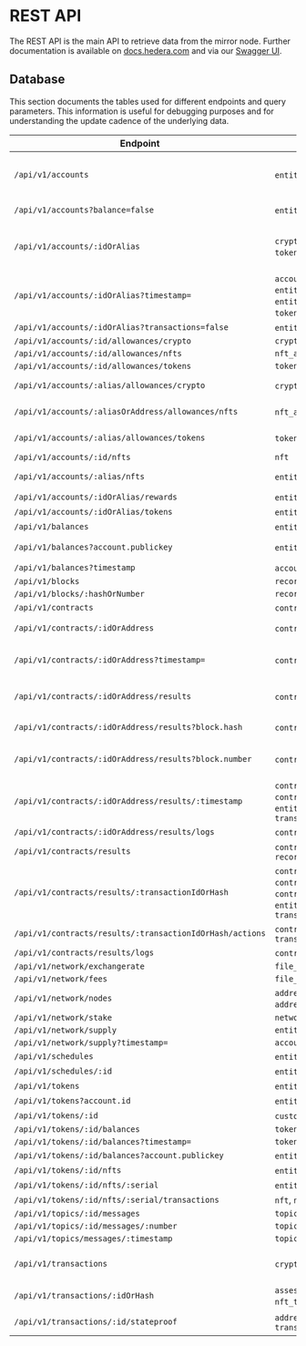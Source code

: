 # REST API

The REST API is the main API to retrieve data from the mirror node. Further documentation is available
on [docs.hedera.com](https://docs.hedera.com/guides/docs/mirror-node-api/cryptocurrency-api) and via
our [Swagger UI](https://mainnet-public.mirrornode.hedera.com/api/v1/docs/#/).

## Database

This section documents the tables used for different endpoints and query parameters. This information is useful for
debugging purposes and for understanding the update cadence of the underlying data.

| Endpoint                                              | Tables                                                                                                                                                                         | Notes                                                                |
|-------------------------------------------------------|--------------------------------------------------------------------------------------------------------------------------------------------------------------------------------|----------------------------------------------------------------------|
| `/api/v1/accounts`                                    | `entity`, `entity_stake`, `token_account`                                                                                                                                      | Entity tables first used to filter, then joined with `token_account` |
| `/api/v1/accounts?balance=false`                      | `entity`, `entity_stake`                                                                                                                                                       | `token_account` skipped                                              |
| `/api/v1/accounts/:idOrAlias`                         | `crypto_transfer`, `entity`, `entity_stake`, `token_account`, `token_transfer`, `transaction`                                                                                  | Transfers & transactions are present only for legacy reasons.        |
| `/api/v1/accounts/:idOrAlias?timestamp=`              | `account_balance`, `crypto_transfer`, `entity`, `entity_history`, `entity_stake`, `entity_stake_history`, `token_balance`, `token_transfer`, `transaction`                     | Transfers & transactions are present only for legacy reasons.        |
| `/api/v1/accounts/:idOrAlias?transactions=false`      | `entity`, `entity_stake`, `token_account`                                                                                                                                      |                                                                      |
| `/api/v1/accounts/:id/allowances/crypto`              | `crypto_allowance`                                                                                                                                                             |                                                                      |
| `/api/v1/accounts/:id/allowances/nfts`                | `nft_allowance`                                                                                                                                                                |                                                                      |
| `/api/v1/accounts/:id/allowances/tokens`              | `token_allowance`                                                                                                                                                              |                                                                      |
| `/api/v1/accounts/:alias/allowances/crypto`           | `crypto_allowance`, `entity`                                                                                                                                                   | Separate alias lookup first                                          |
| `/api/v1/accounts/:aliasOrAddress/allowances/nfts`    | `nft_allowance`, `entity`                                                                                                                                                      | Separate alias lookup first                                          |
| `/api/v1/accounts/:alias/allowances/tokens`           | `token_allowance`, `entity`                                                                                                                                                    | Separate alias lookup first                                          |
| `/api/v1/accounts/:id/nfts`                           | `nft`                                                                                                                                                                          |                                                                      |
| `/api/v1/accounts/:alias/nfts`                        | `entity`, `nft`                                                                                                                                                                | Separate alias lookup first                                          |
| `/api/v1/accounts/:idOrAlias/rewards`                 | `entity`, `staking_reward_transfer`                                                                                                                                            |                                                                      |
| `/api/v1/accounts/:idOrAlias/tokens`                  | `entity`, `token_account`                                                                                                                                                      |                                                                      |
| `/api/v1/balances`                                    | `entity`, `token_account`                                                                                                                                                      |                                                                      |
| `/api/v1/balances?account.publickey`                  | `entity`, `token_account`                                                                                                                                                      | `entity` table used to find by public key                            |
| `/api/v1/balances?timestamp`                          | `account_balance`, `token_balance`                                                                                                                                             |                                                                      |
| `/api/v1/blocks`                                      | `record_file`                                                                                                                                                                  |                                                                      |
| `/api/v1/blocks/:hashOrNumber`                        | `record_file`                                                                                                                                                                  |                                                                      |
| `/api/v1/contracts`                                   | `contract`, `entity`                                                                                                                                                           |                                                                      |
| `/api/v1/contracts/:idOrAddress`                      | `contract`, `entity`, `file_data`                                                                                                                                              | `file_data` used to get init bytecode                                |
| `/api/v1/contracts/:idOrAddress?timestamp=`           | `contract`, `entity`, `entity_history`, `file_data`                                                                                                                            | Union both contract tables to find latest timestamp in range         |
| `/api/v1/contracts/:idOrAddress/results`              | `contract_result`, `entity`                                                                                                                                                    | `ethereum_transaction` for hash and `transaction` for index          |
| `/api/v1/contracts/:idOrAddress/results?block.hash`   | `contract_result`, `entity`, `record_file`                                                                                                                                     | Separate block lookup by hash first                                  |
| `/api/v1/contracts/:idOrAddress/results?block.number` | `contract_result`, `entity`, `record_file`                                                                                                                                     | Separate block lookup by number first                                |
| `/api/v1/contracts/:idOrAddress/results/:timestamp`   | `contract_log`, `contract_result`, `contract_state_change`, `contract_transaction`, `entity`, `ethereum_transaction`, `record_file`, `transaction`                             |                                                                      |
| `/api/v1/contracts/:idOrAddress/results/logs`         | `contract_log`, `entity`, `record_file`                                                                                                                                        |                                                                      |
| `/api/v1/contracts/results`                           | `contract_result`, `entity`, `ethereum_transaction`, `record_file`                                                                                                             |                                                                      |
| `/api/v1/contracts/results/:transactionIdOrHash`      | `contract_log`, `contract_result`, `contract_transaction`, `contract_transaction_hash`,`contract_state_change`, `entity`, `ethereum_transaction`, `record_file`, `transaction` |                                                                      |
| `/api/v1/contracts/results/:transactionIdOrHash/actions` | `contract_action`, `contract_transaction_hash`, `transaction`                                                                                                                  |                                                                      |
| `/api/v1/contracts/results/logs`                      | `contract_log`, `entity`, `record_file`                                                                                                                                        |                                                                      |
| `/api/v1/network/exchangerate`                        | `file_data`                                                                                                                                                                    |                                                                      |
| `/api/v1/network/fees`                                | `file_data`                                                                                                                                                                    |                                                                      |
| `/api/v1/network/nodes`                               | `address_book`, `address_book_entry`, `address_book_service_endpoint`, `node_stake`                                                                                            |                                                                      |
| `/api/v1/network/stake`                               | `network_stake`                                                                                                                                                                |                                                                      |
| `/api/v1/network/supply`                              | `entity`                                                                                                                                                                       |                                                                      |
| `/api/v1/network/supply?timestamp=`                   | `account_balance`                                                                                                                                                              |                                                                      |
| `/api/v1/schedules`                                   | `entity`, `schedule`, `transaction_signature`                                                                                                                                  |                                                                      |
| `/api/v1/schedules/:id`                               | `entity`, `schedule`, `transaction_signature`                                                                                                                                  |                                                                      |
| `/api/v1/tokens`                                      | `entity`, `token`                                                                                                                                                              |                                                                      |
| `/api/v1/tokens?account.id`                           | `entity`, `token`, `token_account`                                                                                                                                             |                                                                      |
| `/api/v1/tokens/:id`                                  | `custom_fee`, `entity`, `token`                                                                                                                                                |                                                                      |
| `/api/v1/tokens/:id/balances`                         | `token_account`                                                                                                                                                                |                                                                      |
| `/api/v1/tokens/:id/balances?timestamp=`              | `token_balance`                                                                                                                                                                |                                                                      |
| `/api/v1/tokens/:id/balances?account.publickey`       | `entity`, `token_balance`                                                                                                                                                      |                                                                      |
| `/api/v1/tokens/:id/nfts`                             | `entity`, `nft`                                                                                                                                                                |                                                                      |
| `/api/v1/tokens/:id/nfts/:serial`                     | `entity`, `nft`                                                                                                                                                                |                                                                      |
| `/api/v1/tokens/:id/nfts/:serial/transactions`        | `nft`, `nft_history`, `transaction`                                                                                                                                            |                                                                      |
| `/api/v1/topics/:id/messages`                         | `topic_message`                                                                                                                                                                |                                                                      |
| `/api/v1/topics/:id/messages/:number`                 | `topic_message`                                                                                                                                                                |                                                                      |
| `/api/v1/topics/messages/:timestamp`                  | `topic_message`                                                                                                                                                                |                                                                      |
| `/api/v1/transactions`                                | `crypto_transfer`, `token_transfer`, `transaction`                                                                                                                             | Transfers are present only for legacy reasons                        |
| `/api/v1/transactions/:idOrHash`                      | `assessed_custom_fee`, `crypto_transfer`, `nft_transfer`, `token_transfer`, `transaction`                                                                                      |                                                                      |
| `/api/v1/transactions/:id/stateproof`                 | `address_book`, `address_book_entry`, `record_file`, `transaction`                                                                                                             | Also downloads RCD files from S3                                     |

